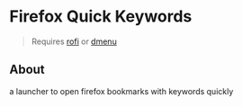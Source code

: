 # Firefox Quick Keywords
> Requires [rofi](https://github.com/davatorium/rofi) or [dmenu](https://tools.suckless.org/dmenu/)

## About
a launcher to open firefox bookmarks with keywords quickly
